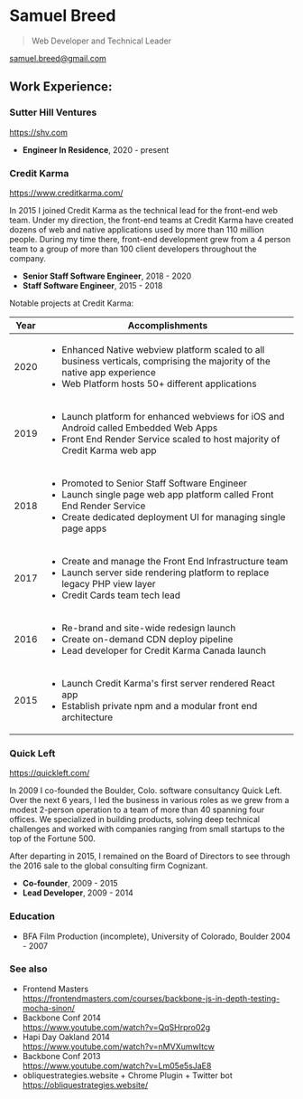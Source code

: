 # Samuel Breed

> Web Developer and Technical Leader

samuel.breed@gmail.com

## Work Experience:

### Sutter Hill Ventures

https://shv.com

* **Engineer In Residence**, 2020 - present

### Credit Karma

https://www.creditkarma.com/

In 2015 I joined Credit Karma as the technical lead for the front-end web team. Under my direction, the front-end teams at Credit Karma have created dozens of web and native applications used by more than 110 million people. During my time there, front-end development grew from a 4 person team to a group of more than 100 client developers throughout the company.

* **Senior Staff Software Engineer**, 2018 - 2020 
* **Staff Software Engineer**, 2015 - 2018

Notable projects at Credit Karma:

| Year | Accomplishments |
|-|-|
| 2020 | <ul><li>Enhanced Native webview platform scaled to all business verticals, comprising the majority of the native app experience</li><li>Web Platform hosts 50+ different applications</li></ul> |
| 2019 | <ul><li>Launch platform for enhanced webviews for iOS and Android called Embedded Web Apps</li><li>Front End Render Service scaled to host majority of Credit Karma web app</li></ul> |
| 2018 | <ul><li>Promoted to Senior Staff Software Engineer</li><li>Launch single page web app platform called Front End Render Service</li><li>Create dedicated deployment UI for managing single page apps</li></ul> |
| 2017 | <ul><li>Create and manage the Front End Infrastructure team</li><li>Launch server side rendering platform to replace legacy PHP view layer</li><li>Credit Cards team tech lead</li></ul> |
| 2016 | <ul><li>Re-brand and site-wide redesign launch</li><li>Create on-demand CDN deploy pipeline</li><li>Lead developer for Credit Karma Canada launch</li></ul> |
| 2015 | <ul><li>Launch Credit Karma's first server rendered React app</li><li>Establish private npm and a modular front end architecture</li></ul> |

### Quick Left

https://quickleft.com/

In 2009 I co-founded the Boulder, Colo. software consultancy Quick Left. Over the next 6 years, I led the business in various roles as we grew from a modest 2-person operation to a team of more than 40 spanning four offices. We specialized in building products, solving deep technical challenges and worked with companies ranging from small startups to the top of the Fortune 500.

After departing in 2015, I remained on the Board of Directors to see through the 2016 sale to the global consulting firm Cognizant.

* **Co-founder**, 2009 - 2015
* **Lead Developer**, 2009 - 2014

### Education
* BFA Film Production (incomplete), University of Colorado, Boulder 2004 - 2007

### See also

* Frontend Masters <br> https://frontendmasters.com/courses/backbone-js-in-depth-testing-mocha-sinon/
* Backbone Conf 2014 <br> https://www.youtube.com/watch?v=QqSHrpro02g
* Hapi Day Oakland 2014 <br> https://www.youtube.com/watch?v=nMVXumwItcw
* Backbone Conf 2013 <br> https://www.youtube.com/watch?v=Lm05e5sJaE8
* obliquestrategies.website + Chrome Plugin + Twitter bot <br> https://obliquestrategies.website/
